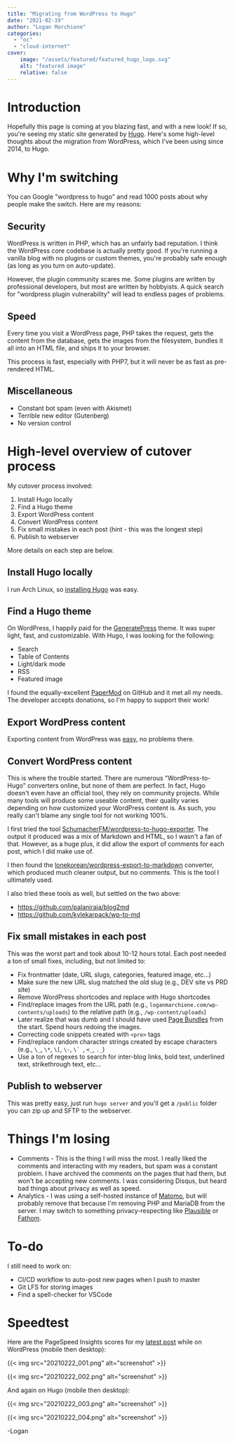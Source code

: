 ```yaml
---
title: "Migrating from WordPress to Hugo"
date: "2021-02-19"
author: "Logan Marchione"
categories: 
  - "oc"
  - "cloud-internet"
cover:
    image: "/assets/featured/featured_hugo_logo.svg"
    alt: "featured image"
    relative: false
---
```


# Introduction

Hopefully this page is coming at you blazing fast, and with a new look! If so, you're seeing my static site generated by [Hugo](https://gohugo.io/). Here's some high-level thoughts about the migration from WordPress, which I've been using since 2014, to Hugo.

# Why I'm switching

You can Google "wordpress to hugo" and read 1000 posts about why people make the switch. Here are my reasons:

## Security

WordPress is written in PHP, which has an unfairly bad reputation. I think the WordPress core codebase is actually pretty good. If you're running a vanilla blog with no plugins or custom themes, you're probably safe enough (as long as you turn on auto-update).

However, the plugin community scares me. Some plugins are written by professional developers, but most are written by hobbyists. A quick search for "wordpress plugin vulnerability" will lead to endless pages of problems.

## Speed

Every time you visit a WordPress page, PHP takes the request, gets the content from the database, gets the images from the filesystem, bundles it all into an HTML file, and ships it to your browser.

This process is fast, especially with PHP7, but it will never be as fast as pre-rendered HTML.

## Miscellaneous

- Constant bot spam (even with Akismet)
- Terrible new editor (Gutenberg)
- No version control

# High-level overview of cutover process

My cutover process involved:

1. Install Hugo locally
1. Find a Hugo theme
1. Export WordPress content
1. Convert WordPress content
1. Fix small mistakes in each post (hint - this was the longest step)
1. Publish to webserver

More details on each step are below.

## Install Hugo locally

I run Arch Linux, so [installing Hugo](https://gohugo.io/getting-started/installing/#arch-linux) was easy.

## Find a Hugo theme

On WordPress, I happily paid for the [GeneratePress](https://generatepress.com/) theme. It was super light, fast, and customizable. With Hugo, I was looking for the following:

- Search
- Table of Contents
- Light/dark mode
- RSS
- Featured image

I found the equally-excellent [PaperMod](https://github.com/adityatelange/hugo-PaperMod) on GitHub and it met all my needs. The developer accepts donations, so I'm happy to support their work!

## Export WordPress content

Exporting content from WordPress was [easy](https://wordpress.org/support/article/tools-export-screen/), no problems there.

## Convert WordPress content

This is where the trouble started. There are numerous "WordPress-to-Hugo" converters online, but none of them are perfect. In fact, Hugo doesn't even have an official tool, they rely on community projects. While many tools will produce some useable content, their quality varies depending on how customized your WordPress content is. As such, you really can't blame any single tool for not working 100%.

I first tried the tool [SchumacherFM/wordpress-to-hugo-exporter](https://github.com/SchumacherFM/wordpress-to-hugo-exporter). The output it produced was a mix of Markdown and HTML, so I wasn't a fan of that. However, as a huge plus, it did allow the export of comments for each post, which I did make use of.

I then found the [lonekorean/wordpress-export-to-markdown](https://github.com/lonekorean/wordpress-export-to-markdown) converter, which produced much cleaner output, but no comments. This is the tool I ultimately used.

I also tried these tools as well, but settled on the two above:

- https://github.com/palaniraja/blog2md
- https://github.com/kylekarpack/wp-to-md

## Fix small mistakes in each post

This was the worst part and took about 10-12 hours total. Each post needed a ton of small fixes, including, but not limited to:

- Fix frontmatter (date, URL slugs, categories, featured image, etc...)
- Make sure the new URL slug matched the old slug (e.g., DEV site vs PRD site)
- Remove WordPress shortcodes and replace with Hugo shortcodes
- Find/replace images from the URL path (e.g., `loganmarchione.com/wp-contents/uploads`) to the relative path (e.g., `/wp-content/uploads`)
- Later realize that was dumb and I should have used [Page Bundles](https://gohugo.io/content-management/page-bundles/) from the start. Spend hours redoing the images.
- Correcting code snippets created with `<pre>` tags
- Find/replace random character strings created by escape characters (e.g., `\_`, `\*`, `\[`, `\-`, ``\` ``, `<_`, `._`)
- Use a ton of regexes to search for inter-blog links, bold text, underlined text, strikethrough text, etc...

## Publish to webserver

This was pretty easy, just run `hugo server` and you'll get a `/public` folder you can zip up and SFTP to the webserver.

# Things I'm losing

- Comments - This is the thing I will miss the most. I really liked the comments and interacting with my readers, but spam was a constant problem. I have archived the comments on the pages that had them, but won't be accepting new comments. I was considering Disqus, but heard bad things about privacy as well as speed.
- Analytics - I was using a self-hosted instance of [Matomo](https://matomo.org/), but will probably remove that because I'm removing PHP and MariaDB from the server. I may switch to something privacy-respecting like [Plausible](https://plausible.io/) or [Fathom](https://usefathom.com/).

# To-do

I still need to work on:

- CI/CD workflow to auto-post new pages when I push to master
- Git LFS for storing images
- Find a spell-checker for VSCode

# Speedtest

Here are the PageSpeed Insights scores for my [latest post](/2021/01/homelab-10-mini-rack) while on WordPress (mobile then desktop):

{{< img src="20210222_001.png" alt="screenshot" >}}

{{< img src="20210222_002.png" alt="screenshot" >}}

And again on Hugo (mobile then desktop):

{{< img src="20210222_003.png" alt="screenshot" >}}

{{< img src="20210222_004.png" alt="screenshot" >}}

\-Logan